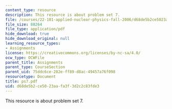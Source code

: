 ```yaml
---
content_type: resource
description: This resource is about problem set 7.
file: /courses/22-101-applied-nuclear-physics-fall-2006/d68de5b2ce5023aafa3f3d2c2c83fde3_ps7.pdf
file_size: 88264
file_type: application/pdf
hide_download: true
hide_download_original: null
learning_resource_types:
- Assignments
license: https://creativecommons.org/licenses/by-nc-sa/4.0/
ocw_type: OCWFile
parent_title: Assignments
parent_type: CourseSection
parent_uid: 75ddc6ce-282e-ff89-d8ac-49457a76f098
resourcetype: Document
title: ps7.pdf
uid: d68de5b2-ce50-23aa-fa3f-3d2c2c83fde3
---
```

This resource is about problem set 7.
